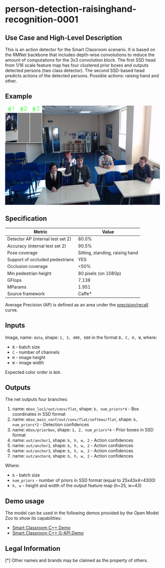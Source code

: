 # person-detection-raisinghand-recognition-0001

## Use Case and High-Level Description

This is an action detector for the Smart Classroom scenario. It is based on the RMNet backbone that includes depth-wise convolutions to reduce the amount of computations for the 3x3 convolution block. The first SSD head from 1/16 scale feature map has four clustered prior boxes and outputs detected persons (two class detector). The second SSD-based head predicts actions of the detected persons. Possible actions: raising hand and other.

## Example

![](./assets/person-detection-raisinghand-recognition-0001.png)

## Specification

| Metric                            | Value                                     |
|-----------------------------------|-------------------------------------------|
| Detector AP (internal test set 2) | 80.0%                                     |
| Accuracy (internal test set 2)    | 90.5%                                     |
| Pose coverage                     | Sitting, standing, raising hand           |
| Support of occluded pedestrians   | YES                                       |
| Occlusion coverage                | <50%                                      |
| Min pedestrian height             | 80 pixels (on 1080p)                      |
| GFlops                            | 7.138                                     |
| MParams                           | 1.951                                     |
| Source framework                  | Caffe\*                                   |

Average Precision (AP) is defined as an area under the [precision/recall](https://en.wikipedia.org/wiki/Precision_and_recall)
curve.

## Inputs

Image, name: `data`, shape: `1, 3, 400, 680` in the format `B, C, H, W`, where:

- `B` - batch size
- `C` - number of channels
- `H` - image height
- `W` - image width

Expected color order is `BGR`.

## Outputs

The net outputs four branches:

1. name: `mbox_loc1/out/conv/flat`, shape: `b, num_priors*4` - Box coordinates in SSD format
2. name: `mbox_main_conf/out/conv/flat/softmax/flat`, shape: `b, num_priors*2` - Detection confidences
3. name: `mbox/priorbox`, shape: `1, 2, num_priors*4` - Prior boxes in SSD format
4. name: `out/anchor1`, shape: `b, h, w, 2` - Action confidences
5. name: `out/anchor2`, shape: `b, h, w, 2` - Action confidences
6. name: `out/anchor3`, shape: `b, h, w, 2` - Action confidences
7. name: `out/anchor4`, shape: `b, h, w, 2` - Action confidences

Where:

- `b` - batch size
- `num_priors` -  number of priors in SSD format (equal to 25x43x4=4300)
- `h, w` - height and width of the output feature map (h=25, w=43)

## Demo usage

The model can be used in the following demos provided by the Open Model Zoo to show its capabilities:

* [Smart Classroom C++ Demo](../../../demos/smart_classroom_demo/cpp/README.md)
* [Smart Classroom C++ G-API Demo](../../../demos/smart_classroom_demo/cpp_gapi/README.md)

## Legal Information
[*] Other names and brands may be claimed as the property of others.
